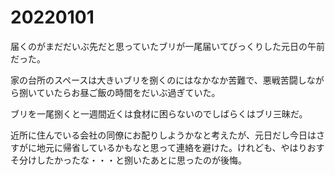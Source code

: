 # 20220101

届くのがまだだいぶ先だと思っていたブリが一尾届いてびっくりした元日の午前だった。

家の台所のスペースは大きいブリを捌くのにはなかなか苦難で、悪戦苦闘しながら捌いていたらお昼ご飯の時間をだいぶ過ぎていた。

ブリを一尾捌くと一週間近くは食材に困らないのでしばらくはブリ三昧だ。

近所に住んでいる会社の同僚にお配りしようかなと考えたが、元日だし今日はさすがに地元に帰省しているかもなと思って連絡を避けた。けれども、やはりおすそ分けしたかったな・・・と捌いたあとに思ったのが後悔。